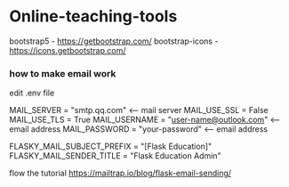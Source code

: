 # Online-teaching-tools
bootstrap5 - https://getbootstrap.com/
bootstrap-icons - https://icons.getbootstrap.com/

### how to make email work

edit .env file

MAIL_SERVER = "smtp.qq.com"  <-- mail server
MAIL_USE_SSL = False
MAIL_USE_TLS = True
MAIL_USERNAME = "user-name@outlook.com"  <-- email address
MAIL_PASSWORD = "your-password"  <-- email address
    
FLASKY_MAIL_SUBJECT_PREFIX = "[Flask Education]"
FLASKY_MAIL_SENDER_TITLE = "Flask Education Admin"

flow the tutorial https://mailtrap.io/blog/flask-email-sending/
